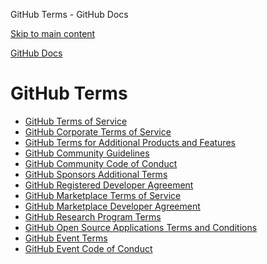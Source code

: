 GitHub Terms - GitHub Docs

[Skip to main content](#main-content)

[](/en)[GitHub Docs](/en)

GitHub Terms
==========

* [GitHub Terms of Service](/en/site-policy/github-terms/github-terms-of-service)
* [GitHub Corporate Terms of Service](/en/site-policy/github-terms/github-corporate-terms-of-service)
* [GitHub Terms for Additional Products and Features](/en/site-policy/github-terms/github-terms-for-additional-products-and-features)
* [GitHub Community Guidelines](/en/site-policy/github-terms/github-community-guidelines)
* [GitHub Community Code of Conduct](/en/site-policy/github-terms/github-community-code-of-conduct)
* [GitHub Sponsors Additional Terms](/en/site-policy/github-terms/github-sponsors-additional-terms)
* [GitHub Registered Developer Agreement](/en/site-policy/github-terms/github-registered-developer-agreement)
* [GitHub Marketplace Terms of Service](/en/site-policy/github-terms/github-marketplace-terms-of-service)
* [GitHub Marketplace Developer Agreement](/en/site-policy/github-terms/github-marketplace-developer-agreement)
* [GitHub Research Program Terms](/en/site-policy/github-terms/github-research-program-terms)
* [GitHub Open Source Applications Terms and Conditions](/en/site-policy/github-terms/github-open-source-applications-terms-and-conditions)
* [GitHub Event Terms](/en/site-policy/github-terms/github-event-terms)
* [GitHub Event Code of Conduct](/en/site-policy/github-terms/github-event-code-of-conduct)
